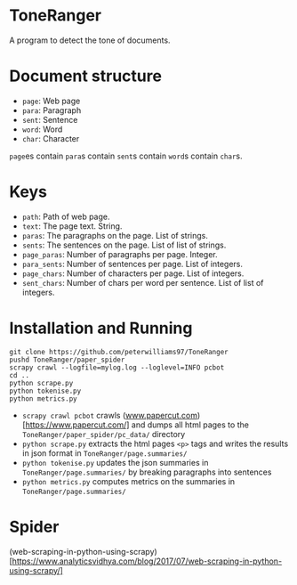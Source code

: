 # ToneRanger
A program to detect the tone of documents.

# Document structure
* `page`: Web page
* `para`: Paragraph
* `sent`: Sentence
* `word`: Word
* `char`: Character

`page`es contain `para`s contain `sent`s contain `word`s contain `char`s.

# Keys
* `path`: Path of web page.
* `text`: The page text. String.
* `paras`: The paragraphs on the page. List of strings.
* `sents`: The sentences on the page. List of list of strings.
* `page_paras`: Number of paragraphs per page. Integer.
* `para_sents`: Number of sentences per page. List of integers.
* `page_chars`: Number of characters per page. List of integers.
* `sent_chars`: Number of chars per word per sentence. List of list of integers.

# Installation and Running
    git clone https://github.com/peterwilliams97/ToneRanger
    pushd ToneRanger/paper_spider
    scrapy crawl --logfile=mylog.log --loglevel=INFO pcbot
    cd ..
    python scrape.py
    python tokenise.py
    python metrics.py

* `scrapy crawl pcbot` crawls (www.papercut.com)[https://www.papercut.com/] and dumps all
html pages to the `ToneRanger/paper_spider/pc_data/` directory
* `python scrape.py` extracts the html pages `<p>` tags and writes the results in json format
    in `ToneRanger/page.summaries/`
* `python tokenise.py` updates the json summaries in `ToneRanger/page.summaries/` by breaking paragraphs into sentences
* `python metrics.py` computes metrics on the summaries in `ToneRanger/page.summaries/`

# Spider
(web-scraping-in-python-using-scrapy)[https://www.analyticsvidhya.com/blog/2017/07/web-scraping-in-python-using-scrapy/]
